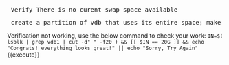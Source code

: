 <pre> Verify There is no curent swap space available </pre>

<pre> create a partition of vdb that uses its entire space; make sure to label the device correctly to use the swap type </pre>

Verification not working, use the below command to check your work:
`IN=$( lsblk | grep vdb1 | cut -d" " -f20 ) && [[ $IN == 20G ]] && echo "Congrats! everything looks great!" || echo "Sorry, Try Again"`{{execute}}
